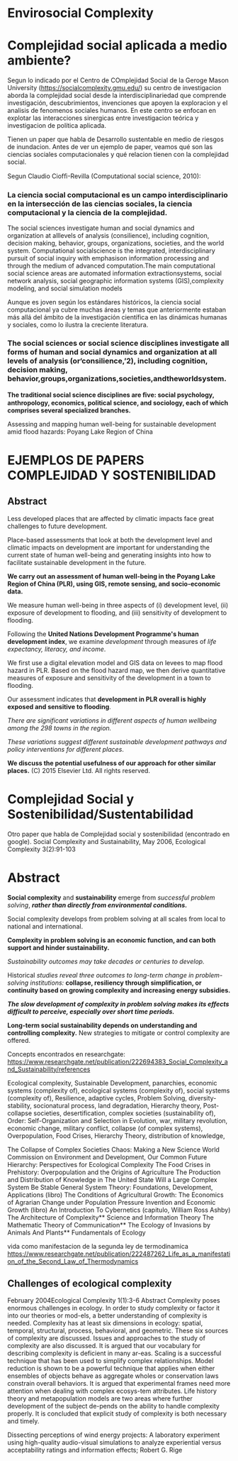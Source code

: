 # Envirosocial Complexity 

# Complejidad social aplicada a medio ambiente?

Segun lo indicado por el Centro de COmplejidad Social de la Geroge Mason University (https://socialcomplexity.gmu.edu/)
su centro de investigacion aborda la complejidad social desde la interdisciplinariedad que comprende investigación, descubrimientos, invenciones que apoyen la exploracion y el analisis de fenomenos sociales humanos. En este centro se enfocan en explotar las interacciones sinergicas entre investigacion teórica y investigacion de política aplicada. 

Tienen un paper que habla de Desarrollo sustentable en medio de riesgos de inundacion.
Antes de ver un ejemplo de paper, veamos qué son las ciencias sociales computacionales y qué relacion tienen con la complejidad social.

Segun Claudio Ciofﬁ-Revilla (Computational social science, 2010):
### La ciencia social computacional es un campo interdisciplinario en la intersección de las ciencias sociales, la ciencia computacional y la ciencia de la complejidad.
The social sciences investigate human and social dynamics and organization at alllevels of analysis (consilience), including cognition, decision making, behavior, groups, organizations, societies, and the world system. Computational socialscience is the integrated, interdisciplinary pursuit of social inquiry with emphasison information processing and through the medium of advanced computation.The main computational social science areas are automated information extractionsystems, social network analysis, social geographic information systems (GIS),complexity modeling, and social simulation models


Aunque es joven según los estándares históricos, la ciencia social computacional ya cubre muchas áreas y temas que anteriormente estaban más allá del ámbito de la investigación científica en las dinámicas humanas y sociales, como lo ilustra la creciente literatura.

### The social sciences or social science disciplines investigate all forms of human and social dynamics and organization at all levels of analysis (or‘consilience,’2), including cognition, decision making, behavior,groups,organizations,societies,andtheworldsystem.

**The traditional social science disciplines are ﬁve: social psychology, anthropology, economics, political science, and sociology, each of which comprises several specialized branches.**




Assessing and mapping human well-being for sustainable development amid flood hazards: Poyang Lake Region of China


# EJEMPLOS DE PAPERS COMPLEJIDAD Y SOSTENIBILIDAD

## Abstract

  Less developed places that are affected by climatic impacts face great challenges to future development. 

  Place-based assessments that look at both the development level and climatic impacts on development are important for understanding the current state of human well-being and generating insights into how to facilitate sustainable development in the future. 

  **We carry out an assessment of human well-being in the Poyang Lake Region of China (PLR), using GIS, remote sensing, and socio-economic data.** 

  We measure human well-being in three aspects of (i) development level, (ii) exposure of development to flooding, and (iii) sensitivity of development to flooding. 

  Following the **United Nations Development Programme's human development index**, we examine *development* through measures of *life expectancy, literacy, and income*. 

  We first use a digital elevation model and GIS data on levees to map flood hazard in PLR. Based on the flood hazard map, we then derive quantitative measures of exposure and sensitivity of the development in a town to flooding. 

  Our assessment indicates that **development in PLR overall is highly exposed and sensitive to flooding**. 

  *There are significant variations in different aspects of human wellbeing among the 298 towns in the region.*

  *These variations suggest different sustainable development pathways and policy interventions for different places*.

  **We discuss the potential usefulness of our approach for other similar places.** (C) 2015 Elsevier Ltd. All rights reserved.



# Complejidad Social y Sostenibilidad/Sustentabilidad
Otro paper que habla de Complejidad social y sostenibilidad (encontrado en google).
Social Complexity and Sustainability, May 2006, Ecological Complexity 3(2):91-103


 # Abstract

**Social complexity** and **sustainability** emerge from *successful problem solving*, ***rather than directly from environmental conditions.***

Social complexity develops from problem solving at all scales from local to national and international. 

**Complexity in problem solving is an economic function, and can both support and hinder sustainability.** 

*Sustainability outcomes may take decades or centuries to develop.* 

Historical *studies reveal three outcomes to long-term change in problem-solving institutions:* **collapse, resiliency through simplification, or continuity based on growing complexity and increasing energy subsidies.** 

***The slow development of complexity in problem solving makes its effects difficult to perceive, especially over short time periods.***

**Long-term social sustainability depends on understanding and controlling complexity.** New strategies to mitigate or control complexity are offered.




Concepts encontrados en researchgate:
https://www.researchgate.net/publication/222694383_Social_Complexity_and_Sustainability/references

Ecological complexity, Sustainable Development, panarchies, economic systems (complexity of), ecological systems (complexity of), social systems (complexity of), Resilience, adaptive cycles, Problem Solving, diversity-stability, socionatural process, land degradation, Hierarchy theory, Post-collapse societies, desertification, complex societies (sustainability of), Order: Self-Organization and Selection in Evolution, war, military revolution, economic change, military conflict, collapse (of complex systems), Overpopulation, Food Crises, Hierarchy Theory, distribution of knowledge, 

The Collapse of Complex Societies
Chaos: Making a New Science
World Commission on Environment and Development, Our Common Future
Hierarchy: Perspectives for Ecological Complexity
The Food Crises in Prehistory: Overpopulation and the Origins of Agriculture
The Production and Distribution of Knowledge in The United State
 Will a Large Complex System Be Stable
 General System Theory: Foundations, Development, Applications (libro)
 The Conditions of Agricultural Growth: The Economics of Agrarian Change under Population Pressure
 Invention and Economic Growth (libro)
 An Introduction To Cybernetics (capitulo, William Ross Ashby)
 The Architecture of Complexity**
 Science and Information Theory
 The Mathematic Theory of Communication**
 The Ecology of Invasions by Animals And Plants**
 Fundamentals of Ecology
 
 vida como manifestacion de la segunda ley de termodinamica
 https://www.researchgate.net/publication/222487262_Life_as_a_manifestation_of_the_Second_Law_of_Thermodynamics
 
 
## Challenges of ecological complexity
February 2004Ecological Complexity 1(1):3-6
Abstract
Complexity poses enormous challenges in ecology. In order to study complexity or factor it into our theories or mod-els, a better understanding of complexity is needed. Complexity has at least six dimensions in ecology: spatial, temporal, structural, process, behavioral, and geometric. These six sources of complexity are discussed. Issues and approaches to the study of complexity are also discussed. It is argued that our vocabulary for describing complexity is deficient in many ar-eas. Scaling is a successful technique that has been used to simplify complex relationships. Model reduction is shown to be a powerful technique that applies when either ensembles of objects behave as aggregate wholes or conservation laws constrain overall behaviors. It is argued that experimental frames need more attention when dealing with complex ecosys-tem attributes. Life history theory and metapopulation models are two areas where further development of the subject de-pends on the ability to handle complexity properly. It is concluded that explicit study of complexity is both necessary and timely.





Dissecting perceptions of wind energy projects: A laboratory experiment using high-quality audio-visual simulations to analyze experiential versus acceptability ratings and information effects; Robert G. Rige




